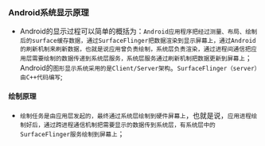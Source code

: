 ### Android系统显示原理

+ Android的显示过程可以简单的概括为：`Android应用程序把经过测量、布局、绘制后的surface缓存数据，通过SurfaceFlinger把数据渲染到显示屏幕上，通过Android的刷新机制来刷新数据，也就是说应用曾负责绘制，系统层负责渲染，通过进程间通信把应用层需要绘制的数据传递到系统层服务，系统层服务通过刷新机制把数据更新到屏幕上`；Android的`图形显示系统采用的是Client/Server架构`。`SurfaceFlinger（server）由C++代码编写`;

#### 绘制原理

+ `绘制任务是由应用层发起的，最终通过系统层绘制到硬件屏幕上`，也就是说，`应用进程绘制好后，通过跨进程通信机制把需要显示的数据传到系统层，有系统层中的SurfaceFlinger服务绘制到屏幕上`；
